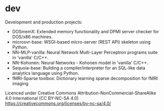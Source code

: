 # dev
Development and production projects:

* DOSmemX: Extended memory functionality and DPMI server checker for DOS/x86 machines.
* microsvr-base: WSGI-based micro-server (REST API) skeleton using Python.
* NN-MLP-vanilla: Neural Network Multi-Layer Perceptron programs suite in 'vanilla' C/C++.
* NN-Kohonen: Neural Networks - Kohonen model in 'vanilla' C/C++.
* Sequoia-base: Building a compiler/interpreter for an SQL-like data analytics language using Python.
* fMRI-Sparse toolbox: Dictionary learning sparse decomposition for fMRI imaging
 
Licenced under Creative Commons Attribution-NonCommercial-ShareAlike 4.0 International (CC BY-NC-SA 4.0)<br/>
https://creativecommons.org/licenses/by-nc-sa/4.0/
